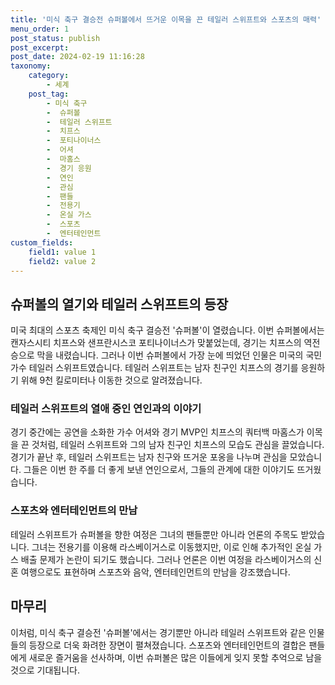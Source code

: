 ```yaml
---
title: '미식 축구 결승전 슈퍼볼에서 뜨거운 이목을 끈 테일러 스위프트와 스포츠의 매력'
menu_order: 1
post_status: publish
post_excerpt: 
post_date: 2024-02-19 11:16:28
taxonomy:
    category:
        - 세계
    post_tag:
        - 미식 축구
        -  슈퍼볼
        -  테일러 스위프트
        -  치프스
        -  포티나이너스
        -  어셔
        -  마홈스
        -  경기 응원
        -  연인
        -  관심
        -  팬들
        -  전용기
        -  온실 가스
        -  스포츠
        -  엔터테인먼트
custom_fields:
    field1: value 1
    field2: value 2
---
```


## 슈퍼볼의 열기와 테일러 스위프트의 등장
미국 최대의 스포츠 축제인 미식 축구 결승전 '슈퍼볼'이 열렸습니다. 이번 슈퍼볼에서는 캔자스시티 치프스와 샌프란시스코 포티나이너스가 맞붙었는데, 경기는 치프스의 역전승으로 막을 내렸습니다. 그러나 이번 슈퍼볼에서 가장 눈에 띄었던 인물은 미국의 국민가수 테일러 스위프트였습니다. 테일러 스위프트는 남자 친구인 치프스의 경기를 응원하기 위해 9천 킬로미터나 이동한 것으로 알려졌습니다.
### 테일러 스위프트의 열애 중인 연인과의 이야기
경기 중간에는 공연을 소화한 가수 어셔와 경기 MVP인 치프스의 쿼터백 마홈스가 이목을 끈 것처럼, 테일러 스위프트와 그의 남자 친구인 치프스의 모습도 관심을 끌었습니다. 경기가 끝난 후, 테일러 스위프트는 남자 친구와 뜨거운 포옹을 나누며 관심을 모았습니다. 그들은 이번 한 주를 더 좋게 보낸 연인으로서, 그들의 관계에 대한 이야기도 뜨거웠습니다.
### 스포츠와 엔터테인먼트의 만남
테일러 스위프트가 슈퍼볼을 향한 여정은 그녀의 팬들뿐만 아니라 언론의 주목도 받았습니다. 그녀는 전용기를 이용해 라스베이거스로 이동했지만, 이로 인해 추가적인 온실 가스 배출 문제가 논란이 되기도 했습니다. 그러나 언론은 이번 여정을 라스베이거스의 신혼 여행으로도 표현하며 스포츠와 음악, 엔터테인먼트의 만남을 강조했습니다.
## 마무리
이처럼, 미식 축구 결승전 '슈퍼볼'에서는 경기뿐만 아니라 테일러 스위프트와 같은 인물들의 등장으로 더욱 화려한 장면이 펼쳐졌습니다. 스포츠와 엔터테인먼트의 결합은 팬들에게 새로운 즐거움을 선사하며, 이번 슈퍼볼은 많은 이들에게 잊지 못할 추억으로 남을 것으로 기대됩니다.
